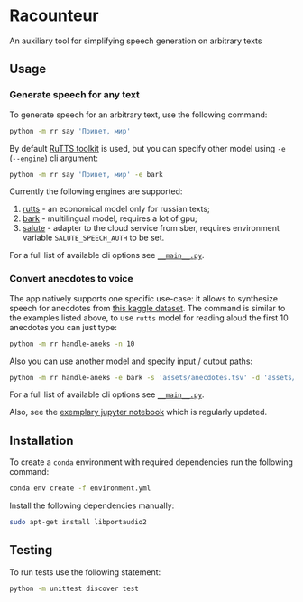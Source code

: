 # Racounteur

An auxiliary tool for simplifying speech generation on arbitrary texts

## Usage

### Generate speech for any text

To generate speech for an arbitrary text, use the following command:

```sh
python -m rr say 'Привет, мир'
```

By default [RuTTS toolkit][1] is used, but you can specify other model using `-e` (`--engine`) cli argument:

```sh
python -m rr say 'Привет, мир' -e bark
```

Currently the following engines are supported:

1. [rutts][1] - an economical model only for russian texts;
1. [bark][3] - multilingual model, requires a lot of gpu;
1. [salute][4] - adapter to the cloud service from sber, requires environment variable `SALUTE_SPEECH_AUTH` to be set.

For a full list of available cli options see [`__main__.py`][2].

### Convert anecdotes to voice

The app natively supports one specific use-case: it allows to synthesize speech for anecdotes from [this kaggle dataset](https://www.kaggle.com/datasets/zeionara/anecdotes?select=anecdotes.tsv). The command is similar to the examples listed above, to use `rutts` model for reading aloud the first 10 anecdotes you can just type:

```sh
python -m rr handle-aneks -n 10
```

Also you can use another model and specify input / output paths:

```sh
python -m rr handle-aneks -e bark -s 'assets/anecdotes.tsv' -d 'assets/anecdotes' -n 10
```

For a full list of available cli options see [`__main__.py`][2].

Also, see the [exemplary jupyter notebook](./example.ipynb) which is regularly updated.

## Installation

To create a `conda` environment with required dependencies run the following command:

```sh
conda env create -f environment.yml
```

Install the following dependencies manually:

```sh
sudo apt-get install libportaudio2
```

## Testing

To run tests use the following statement:

```sh
python -m unittest discover test
```

[1]: https://github.com/Tera2Space/RUTTS
[2]: https://github.com/zeionara/raconteur/blob/master/rr/__main__.py
[3]: https://github.com/suno-ai/bark
[4]: https://developers.sber.ru/portal/products/smartspeech

